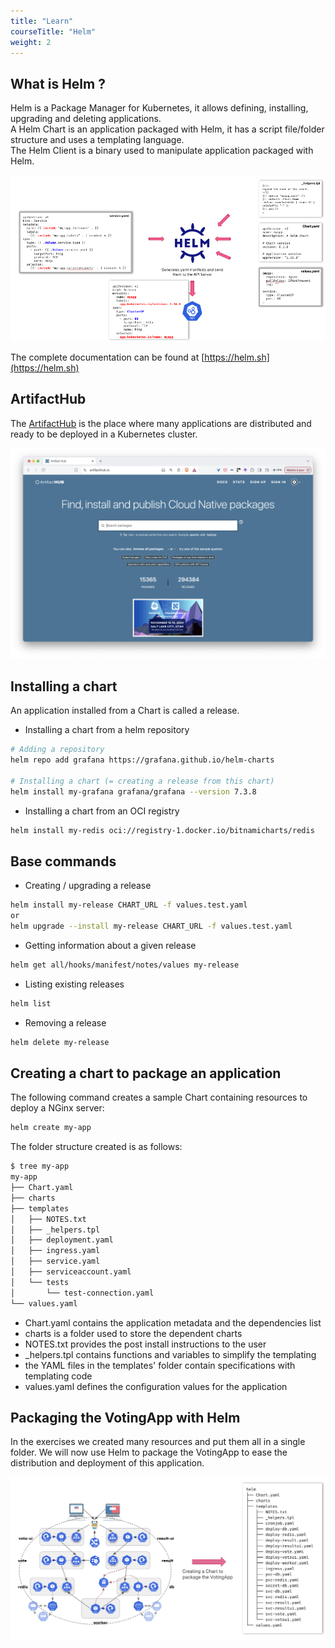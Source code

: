 ```yaml
---
title: "Learn"
courseTitle: "Helm"
weight: 2
---
```


## What is Helm ?

Helm is a Package Manager for Kubernetes, it allows defining, installing, upgrading and deleting applications.  
A Helm Chart is an application packaged with Helm, it has a script file/folder structure and uses a templating language.  
The Helm Client is a binary used to manipulate application packaged with Helm.

![overview](overview.png)


The complete documentation can be found at [https://helm.sh](https://helm.sh)

## ArtifactHub

The [ArtifactHub](https://artifacthub.io) is the place where many applications are distributed and ready to be deployed in a Kubernetes cluster.


![artifacthub](artifacthub.png)

## Installing a chart

An application installed from a Chart is called a release.

- Installing a chart from a helm repository

```bash
# Adding a repository
helm repo add grafana https://grafana.github.io/helm-charts

# Installing a chart (= creating a release from this chart)
helm install my-grafana grafana/grafana --version 7.3.8
```

- Installing a chart from an OCI registry

```bash
helm install my-redis oci://registry-1.docker.io/bitnamicharts/redis
```

## Base commands

- Creating / upgrading a release

```bash
helm install my-release CHART_URL -f values.test.yaml
or
helm upgrade --install my-release CHART_URL -f values.test.yaml
```

- Getting information about a given release

```bash
helm get all/hooks/manifest/notes/values my-release
```

- Listing existing releases

```bash
helm list
```

- Removing a release

```bash
helm delete my-release
```

## Creating a chart to package an application

The following command creates a sample Chart containing resources to deploy a NGinx server:

```bash
helm create my-app
```

The folder structure created is as follows:

```bash
$ tree my-app
my-app
├── Chart.yaml
├── charts
├── templates
│   ├── NOTES.txt
│   ├── _helpers.tpl
│   ├── deployment.yaml
│   ├── ingress.yaml
│   ├── service.yaml
│   ├── serviceaccount.yaml
│   └── tests
│       └── test-connection.yaml
└── values.yaml
```

- Chart.yaml contains the application metadata and the dependencies list
- charts is a folder used to store the dependent charts
- NOTES.txt provides the post install instructions to the user
- _helpers.tpl contains functions and variables to simplify the templating
- the YAML files in the templates' folder contain specifications with templating code
- values.yaml defines the configuration values for the application

## Packaging the VotingApp with Helm

In the exercises we created many resources and put them all in a single folder. We will now use Helm to package the VotingApp to ease the distribution and deployment of this application.

![yaml-to-helm](yaml-to-helm.png)

